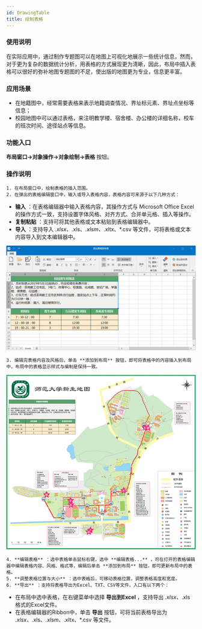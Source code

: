 ```yaml
---
id: DrawingTable
title: 绘制表格
---
```

###  使用说明

在实际应用中，通过制作专题图可以在地图上可视化地展示一些统计信息，然而，对于更为复杂的数据统计分析，用表格的方式展现更为清晰，因此，布局中插入表格可以很好的弥补地图专题图的不足，使出版的地图更为专业，信息更丰富。

###  应用场景

* 在地籍图中，经常需要表格来表示地籍调查情况、界址标元素、界址点坐标等信息；
* 校园地图中可以通过表格，来注明教学楼、宿舍楼、办公楼的详细名称，校车的班次时间、途径站点等信息。 

###  功能入口

**布局窗口->对象操作->对象绘制->表格** 按钮。

###  操作说明

    1. 在布局窗口中，绘制表格的插入范围。
    2. 在弹出的表格编辑窗口中，输入或导入表格内容，表格内容可来源于以下几种方式： 
* **输入** ：在表格编辑器中输入表格内容，其操作方式与 Microsoft Office Excel 的操作方式一致，支持设置字体风格、对齐方式、合并单元格、插入等操作。
* **复制粘贴** ：支持可将其他表格或文本粘贴到表格编辑器中。
* **导入** ：支持导入 *.xlsx、*.xls、*.xlsm、*.xltx、*.csv 等文件，可将表格或文本内容导入到文本编辑器中。  

![](img/TableEditor.png)  

    3. 编辑完表格内容及风格后，单击 **添加到布局** 按钮，即可将表格中的内容插入到布局中，布局中的表格显示样式与编制是保持一致。  

![](img/TableEditorResult.png)  

    4. **编辑表格** ：选中表格单击鼠标右键，选中 **编辑表格...** ，可在打开的表格编辑器中编辑表格内容、风格、格式等，编辑后单击 **添加到布局** 按钮，即可更新布局中的表格。
    5. **调整表格位置与大小** ：选中表格后，可移动表格位置，调整表格高度和宽度。
    6. **导出** ：支持将表格导出为Excel、TXT、CSV等文件，入口有以下两个： 
* 在布局中选中表格，在右键菜单中选择 **导出到Excel** ，支持导出 *.xlsx、*.xls 格式的Excel文件。
* 在表格编辑器的Ribbon中，单击 **导出** 按钮，可将当前表格导出为 *.xlsx、*.xls、*.xlsm、*.xltx、*.csv 等文件。
